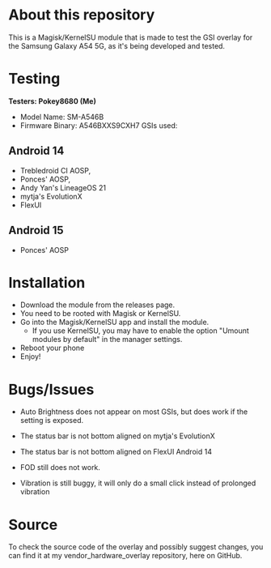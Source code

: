 # About this repository
This is a Magisk/KernelSU module that is made to test the GSI overlay for the Samsung Galaxy A54 5G, as it's being developed and tested.

# Testing
 **Testers: Pokey8680 (Me)**
- Model Name: SM-A546B
- Firmware Binary: A546BXXS9CXH7
GSIs used:
## Android 14
  - Trebledroid CI AOSP,
  - Ponces' AOSP,
  -  Andy Yan's LineageOS 21
  -  mytja's EvolutionX
  -  FlexUI 
## Android 15
  - Ponces' AOSP 
# Installation
- Download the module from the releases page.
- You need to be rooted with Magisk or KernelSU.
- Go into the Magisk/KernelSU app and install the module.
  - If you use KernelSU, you may have to enable the option "Umount modules by default" in the manager settings.
- Reboot your phone
- Enjoy!

# Bugs/Issues
- Auto Brightness does not appear on most GSIs, but does work if the setting is exposed.

- The status bar is not bottom aligned on mytja's EvolutionX

- The status bar is not bottom aligned on FlexUI Android 14

- FOD still does not work.

- Vibration is still buggy, it will only do a small click instead of prolonged vibration 

# Source
To check the source code of the overlay and possibly suggest changes, you can find it at my vendor_hardware_overlay repository, here on GitHub.

